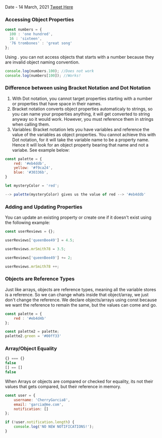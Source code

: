 Date - 14 March, 2021
[Tweet Here](https://twitter.com/umuks_/status/1370892114725322755?s=20)

### Accessing Object Properties

```jsx
const numbers = {
  100 : 'one hundred',
  16 : 'sixteen',
  '76 trombones' : 'great song'
};
```

Using . you can not access objects that starts with a number because they are invalid object naming convention.

```jsx
console.log(numbers.100); //Does not work
console.log(numbers[100]); //Works!
```

### Difference between using Bracket Notation and Dot Notation

1. With Dot notation, you cannot target properties starting with a number or properties that have space in their names. 
2. Bracket notation converts object properties automaticaly to strings, so you can name your properties anything, it will get converted to string anyway so it would work. However, you must reference them in strings when calling them.
3. Variables: Bracket notation lets you have variables and reference the value of the variables as object properties. You cannot achieve this with Dot notation, for it will take the variable name to be a property name. Hence it will look for an object property bearing that name and not a variabe. See example below:

```jsx
const palette = {
    red: '#eb4ddb',
    yellow: '#f9ca24',
    blue: '#30336b',
}

let mysteryColor = 'red';

--> palette(mysteryColor) gives us the value of red --> '#eb4ddb'
```

### Adding and Updating Properties

You can update an existing property or create one if it doesn't exist using the following example:

```jsx
const userReviews = {};

userReviews['queenBee49'] = 4.5;

userReviews.mrSmith78 = 3.5;

userReviews['queenBee49'] += 2;

userReviews.mrSmith78 ++;
```

### Objects are Reference Types

Just like arrays, objects are reference types, meaning all the variable stores is a reference. So we can change whats inside that object/array, we just don't change the reference. We declare objects/arrays using const because we want the reference to remain the same, but the values can come and go.

```jsx
const palette = {
    red : '#eb4d4b'
};

const palette2 = palette;
palette2.green = '#00ff33'
```

### Array/Object Equality

```jsx
{} === {}
false
[] == []
false
```

When Arrays or objects are compared or checked for equality, its not their values that gets compared, but their reference in memory. 

```jsx
const user = {
    username: 'CherryGarcia8',
    email: 'garcia@me.com',
    notification: []
};

if (!user.notification.length) {
    console.log('NO NEW NOTIFICATIONS!');
}
```
